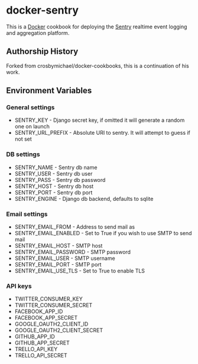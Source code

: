 docker-sentry
================

This is a [Docker](http://www.docker.io/) cookbook for deploying the
[Sentry](https://pypi.python.org/pypi/sentry) realtime event logging and
aggregation platform.

Authorship History
------------------

Forked from crosbymichael/docker-cookbooks, this is a continuation of his work.

Environment Variables
---------------------

### General settings
* SENTRY_KEY    - Django secret key, if omitted it will generate a random one on launch
* SENTRY_URL_PREFIX - Absolute URI to sentry. It will attempt to guess if not set

### DB settings
* SENTRY_NAME   - Sentry db name
* SENTRY_USER   - Sentry db user
* SENTRY_PASS   - Sentry db password
* SENTRY_HOST   - Sentry db host
* SENTRY_PORT   - Sentry db port
* SENTRY_ENGINE - Django db backend, defaults to sqlite

### Email settings
* SENTRY_EMAIL_FROM     - Address to send mail as
* SENTRY_EMAIL_ENABLED  - Set to True if you wish to use SMTP to send mail
* SENTRY_EMAIL_HOST     - SMTP host
* SENTRY_EMAIL_PASSWORD - SMTP password
* SENTRY_EMAIL_USER     - SMTP username
* SENTRY_EMAIL_PORT     - SMTP port
* SENTRY_EMAIL_USE_TLS  - Set to True to enable TLS

### API keys
* TWITTER_CONSUMER_KEY
* TWITTER_CONSUMER_SECRET
* FACEBOOK_APP_ID
* FACEBOOK_APP_SECRET
* GOOGLE_OAUTH2_CLIENT_ID
* GOOGLE_OAUTH2_CLIENT_SECRET
* GITHUB_APP_ID
* GITHUB_APP_SECRET
* TRELLO_API_KEY
* TRELLO_API_SECRET